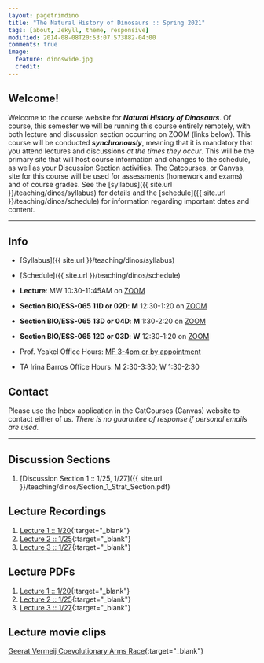 ```yaml
---
layout: pagetrimdino
title: "The Natural History of Dinosaurs :: Spring 2021"
tags: [about, Jekyll, theme, responsive]
modified: 2014-08-08T20:53:07.573882-04:00
comments: true
image:
  feature: dinoswide.jpg
  credit:
---
```



## Welcome!
Welcome to the course website for ***Natural History of Dinosaurs***. Of course, this semester we will be running this course entirely remotely, with both lecture and discussion section occurring on ZOOM (links below). This course will be conducted ***synchronously***, meaning that it is mandatory that you attend lectures and discussions *at the times they occur*. This will be the primary site that will host course information and changes to the schedule, as well as your Discussion Section activities. The Catcourses, or Canvas, site for this course will be used for assessments (homework and exams) and of course grades. See the [syllabus]({{ site.url }}/teaching/dinos/syllabus) for details and the [schedule]({{ site.url }}/teaching/dinos/schedule) for information regarding important dates and content.

---

## Info
*	[Syllabus]({{ site.url }}/teaching/dinos/syllabus)  
* [Schedule]({{ site.url }}/teaching/dinos/schedule)  

*	**Lecture**: MW 10:30-11:45AM on [ZOOM](https://ucmerced.zoom.us/j/89025936181?pwd=bU9YSmNjT0xmR1dFVmUvanJ1aXRwQT09)  
*	**Section BIO/ESS-065 11D or 02D**: **M** 12:30-1:20 on [ZOOM](https://ucmerced.zoom.us/j/89530180696?pwd=TWxtMXhTTHJSR2VGKzB6Yy96SzZzZz09)  
*	**Section BIO/ESS-065 13D or 04D**: **M** 1:30-2:20 on [ZOOM](https://ucmerced.zoom.us/j/88311377473?pwd=cFo3OUdUZmg0dzEwanlWckdiMEt5Zz09)  
*	**Section BIO/ESS-065 12D or 03D**: **W** 12:30-1:20 on [ZOOM](https://ucmerced.zoom.us/j/84452104725?pwd=dFFuUFRjN2RmWWI2Vy92Yzl5YmdtZz09)  


*	Prof. Yeakel Office Hours: [MF 3-4pm or by appointment](https://ucmerced.zoom.us/j/89025936181?pwd=bU9YSmNjT0xmR1dFVmUvanJ1aXRwQT09)  
*	TA Irina Barros Office Hours: M 2:30-3:30; W 1:30-2:30  

## Contact
Please use the Inbox application in the CatCourses (Canvas) website to contact either of us. *There is no guarantee of response if personal emails are used.*

---

## Discussion Sections
1. [Discussion Section 1 :: 1/25, 1/27]({{ site.url }}/teaching/dinos/Section_1_Strat_Section.pdf)

## Lecture Recordings
1. [Lecture 1 :: 1/20](https://ucmerced.box.com/s/1x6g3ujapak3eos71z0dj3r5ruyyvh6u){:target="_blank"}  
2. [Lecture 2 :: 1/25](https://ucmerced.box.com/s/nw428s0fl3o7bydyzn3cmi541b8f0xh1){:target="_blank"}  
3. [Lecture 3 :: 1/27](https://ucmerced.box.com/s/tpzrpndcm7eu7cnzl8afuclzi0563bl1){:target="_blank"}

## Lecture PDFs
1. [Lecture 1 :: 1/20](https://ucmerced.box.com/s/mqmjjh4uagj6bqnpaats23qa0vmhrgt6){:target="_blank"}  
2. [Lecture 2 :: 1/25](https://ucmerced.box.com/s/rzknkdubsorm1r8geo04v7vab9r753j4){:target="_blank"}  
3. [Lecture 3 :: 1/27](https://ucmerced.box.com/s/38fuy8z6c0gg0r1hv4936q31znct1vd8){:target="_blank"}  

## Lecture movie clips
[Geerat Vermeij Coevolutionary Arms Race](https://ucmerced.box.com/s/h3c52gixgdvegpxkvaah3iuqffizryws){:target="_blank"}  

<!-- ## Info
* Class time/location: MW 10:30-11:45 on ZOOM   -->
<!-- * Section time/location: M 12:30-1:20 in CLSSRM 279; W 1:30-2:20 in CLSSRM 288; M 6:30-7:20 in CLSSRM 203   -->
<!-- * Office hours: Justin (TBD); Irina (TBD)   -->
<!-- * [Syllabus](http://jdyeakel.github.io/teaching/dinos/Syllabus_spring2018.pdf)  
[Updated class schedule (*updated 2/25*)](http://jdyeakel.github.io/teaching/dinos/updatedsyllabus.pdf)   -->

<!-- 
> **Exam IV: Saturday May 5 from 8:00-11:00am	KOLLIG 217**  
> Covering Lectures 21 onwards and Chapters: 14, 16 and selected readings (below)  
> You will need the long-green SCANTRON (No. 882-E)  
> [Click here to see a picture of the required SCANTRON form](http://jdyeakel.github.io/teaching/dinos/scantron.jpg)  
> [Click here for the answer key to **Exam 4**](http://jdyeakel.github.io/teaching/dinos/nedry.jpg)  

---

## Lectures
* [Lecture 1: Timescales and fossilization](http://jdyeakel.github.io/teaching/dinos/lectures/01_Intro_paleo.pdf)  
* [Lecture 2: Evolution and Cladograms](http://jdyeakel.github.io/teaching/dinos/lectures/02_Evolution.pdf)  
* [Lecture 3: Early Life History 1](http://jdyeakel.github.io/teaching/dinos/lectures/03_EarlyLifeHistory_1.pdf)  
* [Lecture 4: Early Life History 2](http://jdyeakel.github.io/teaching/dinos/lectures/04_EarlyLifeHistory_2.pdf)  
* [Lecture 5: Intro to Dinosauria](http://jdyeakel.github.io/teaching/dinos/lectures/05_Dinosauria.pdf)  
* Lecture 6: Film  
* Lecture 7: Review [Notes for Exam I](http://jdyeakel.github.io/teaching/dinos/Notes_1.pdf)  
* [Lecture 8: Stegosauria](http://jdyeakel.github.io/teaching/dinos/lectures/08_Stegosauria.pdf)  
* [Lecture 9: Ankylosauria](http://jdyeakel.github.io/teaching/dinos/lectures/09_Ankylosauria.pdf)  
* [Lecture 10: Pachycephalosauria](http://jdyeakel.github.io/teaching/dinos/lectures/10_Pachy.pdf) 
* [Lecture 11: Ceratopsia](http://jdyeakel.github.io/teaching/dinos/lectures/11_Ceratopsia.pdf)  
* Lecture 12: [Ornithopods](http://jdyeakel.github.io/teaching/dinos/lectures/12_Ornithopods.pdf) & Review [Notes for Exam II](http://jdyeakel.github.io/teaching/dinos/Notes_2.pdf)  
* [Lectures 13 & 14: Sauropods](http://jdyeakel.github.io/teaching/dinos/lectures/13_14_Sauropods.pdf)  
* [Lecture 15: Metabolism](http://jdyeakel.github.io/teaching/dinos/lectures/15_Metabolism.pdf)  
* Lecture [16: Body size](http://jdyeakel.github.io/teaching/dinos/lectures/16_BodySize.pdf) & [17: Theropods](http://jdyeakel.github.io/teaching/dinos/lectures/17_Theropods_1.pdf)  
* Lecture 18: [Theropods II](http://jdyeakel.github.io/teaching/dinos/lectures/18_Theropods_2.pdf)  
* Lecture 19: [Birds](http://jdyeakel.github.io/teaching/dinos/lectures/19_Birds.pdf)  
* Lecture 20: Finish evolution of birds and [Notes for Exam III](http://jdyeakel.github.io/teaching/dinos/Notes_3.pdf)  
* Lecture 21: [Flying Reptiles](http://jdyeakel.github.io/teaching/dinos/lectures/21_Flying_Reptiles.pdf)  
* Lecture 22: [Swimming Reptiles](http://jdyeakel.github.io/teaching/dinos/lectures/22_Swimming_Reptiles.pdf)  
* Lecture 23: [Swimming Reptiles](http://jdyeakel.github.io/teaching/dinos/lectures/23_MesozoicWorld.pdf)  
* Lecture 24-25: [Crocs & Mammals](http://jdyeakel.github.io/teaching/dinos/lectures/24_25_Crocs_Mammals.pdf) and [Notes for Exam 4](http://jdyeakel.github.io/teaching/dinos/Notes_4.pdf)  
* Lecture 26: [The K-Pg Extinction](http://jdyeakel.github.io/teaching/dinos/lectures/26_Extinction.pdf)  

## Reading Assignments
* *1/17/18* Fastovsky Chapter 1 & 2  
* *1/22/18* Fastovsky Chapter 3  
* *1/24/18* Fastovsky Chapter 4  
* *1/31/18* Fastovsky Chapter 5  
* *2/05/18* Fastovsky Part III  
* *2/14/18* Fastovsky Chapter 10  
* *2/26/18* Fastovsky Chapter 11
* *3/05/18* Fastovsky Chapter 12
* *3/12/18* Fastovsky Part II and Chapter 9
* *3/19/18* Fastovsky Part IV and Chapter 13
* *3/21/18* Fastovsky Chapter 6 & 7
* *4/04/18* Fastovsky Chapter 8
* *4/16-18/18* [Earth Archive](http://www.eartharchives.org/articles/your-favorite-extinct-reptile-may-not-be-a-dinosaur/), **For section next week read: [The Evolution of Marine Reptiles](http://jdyeakel.github.io/teaching/dinos/Motani_Evo_Edu_Outreach_2009.pdf)**
* *4/23/18* Fastovsky Chapter 14
* *4/30/18* Fastovsky Chapter 16

## Section Materials
* [Section 1: Stratigraphy & Sedimentology](http://jdyeakel.github.io/teaching/dinos/Section_1_Strat_Section.pdf)  
* [Section 2: Cladistics](http://jdyeakel.github.io/teaching/dinos/Section_2_Cladistics.pdf)  
* [Section 3: Anatomy](http://jdyeakel.github.io/teaching/dinos/Section_3_Anatomy.pdf)  
* [Section 4: Cladistics 2](http://jdyeakel.github.io/teaching/dinos/Section_4_Cladistics2.pdf)  
* Section 5 Assignment: [Watch this movie](https://youtu.be/hVsuDIMRZwA) and then [complete this worksheet](http://jdyeakel.github.io/teaching/dinos/Section_5_Clash.pdf) (due the following section)   -->
